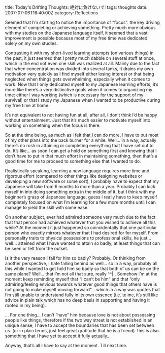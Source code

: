 title: Today's Drifting Thoughts: 絶対に負けないで!
tags: thoughts
date: 2007-07-06T16:40:00Z
category: Reflections

Seemed that I’m starting to notice the importance of “focus”: the key driving element of completing or achieving something. Pretty much more obvious with my studies on the Japanese language itself, it seemed that a vast improvement is possible because most of my free time was dedicated solely on my own studies.

Contrasting it with my short-lived learning attempts (on various things) in the past, it just seemed that I pretty much dabble on several stuff at once, which in the end not even one skill was realized at all. Mainly due to the fact that when concentration was divided into several tanks, it drains my own motivation very quickly as I find myself either losing interest or that being neglected when things gets overwhelming, especially when it comes to work. Now that I only dedicated myself to my Japanese learning efforts, it’s more like there’s a very distinctive goals when it comes to organizing my time: either I was working (which is necessary for the support of my survival) or that I study my Japanese when I wanted to be productive during my free time at home.

It’s not equivalent to not having fun at all, after all, I don’t think I’d be happy without entertainment. Just that it’s much easier to motivate myself into working on something when the focus is there.

So at the time being, as much as I felt that I can do more, I have to put most of my other plans into the back burner for a while. Well… in a way, actually there’s no rush in attaining or completing everything that I have set out to do. It’s like… as soon I can get a hold on something first and knowing that I don’t have to put in that much effort in maintaining something, then that’s a good time for me to proceed to something else that I wanted to do.

Realistically speaking, learning a new language requires more time and rigorous effort (compared to other things like designing websites or developing a new software or some sort), I probably have to expect that my Japanese will take from 6 months to more than a year. Probably I can kick myself in into doing something extra in the middle of it, but I think with my beginner’s grasp of Japanese language, guess I really have to keep myself completely focused on what I’m learning for a few more months until I can manage to yield the skill with some ease.


On another subject, ever had admired someone very much due to the fact that that person had achieved whatever that you wished to achieve all this while? At the moment it just happened so coincidentally that one particular person who exactly mirrors whatever that I had desired for for myself. From personality traits to physical possessions to professional skills, he just… well… attained what I have wanted to attain so badly, at least things that can be seen or felt from the outset.

Is it the very reason I fall for him so badly? Probably. Or thinking from another perspective, I hate falling behind as well… so in a way, probably all this while I wanted to get hold him so badly so that both of us can be on the same plane? Well… that I’m not all that sure, really ^^||. Somehow I’m at the moment keep reminding myself that “I can’t be him” and that “only admiring/feeling envious towards whatever good things that others have is not going to make myself moving forward”… which in a way was quotes that I’m still unable to understand fully in its own essence (i.e. to me, it’s still like advice in plain talk which has no deep basis in supporting and having it rooted in my being).

… For one thing… I can’t “have” him because love is not about possessing people like things, therefore if the two way street is not established in an unique sense, I have to accept the boundaries that has been set between us. (or in plain terms, just feel great gratitude that he is a friend) This is also something that I have yet to accept it fully actually…

Anyway, that’s all I have to say at the moment. Till next time.
